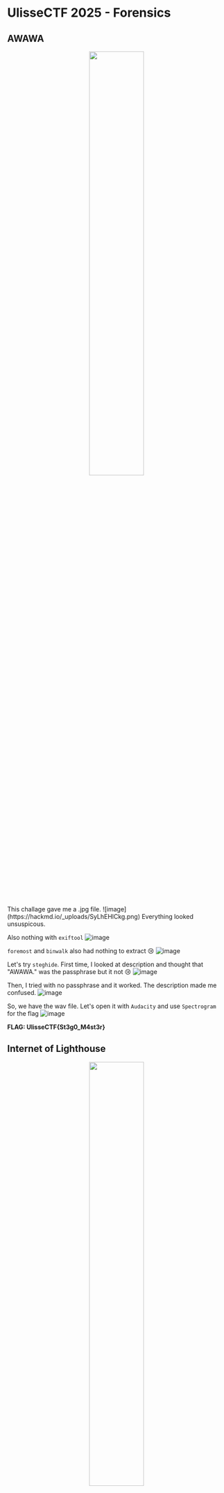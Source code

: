 # UlisseCTF 2025 - Forensics
## AWAWA
<p align="center">
  <img src="https://hackmd.io/_uploads/B1HuVSxAJg.png" width="50%">
</p>
This challage gave me a .jpg file. 
![image](https://hackmd.io/_uploads/SyLhEHlCkg.png)
Everything looked unsuspicous.

Also nothing with `exiftool`
![image](https://hackmd.io/_uploads/B1syBrxA1l.png)

`foremost` and `binwalk` also had nothing to extract :cry: 
![image](https://hackmd.io/_uploads/BkvmBBgRye.png)

Let's try `steghide`. First time, I looked at description and thought that "AWAWA." was the passphrase but it not :cry: 
![image](https://hackmd.io/_uploads/SyVtrHgAke.png)

Then, I tried with no passphrase and it worked. The description made me confused.
![image](https://hackmd.io/_uploads/HkMCSBxCyg.png)

So, we have the wav file. Let's open it with `Audacity` and use `Spectrogram` for the flag
![image](https://hackmd.io/_uploads/Hk_NIreR1x.png)

**FLAG: UlisseCTF{St3g0_M4st3r}**


## Internet of Lighthouse
<p align="center">
  <img src="https://hackmd.io/_uploads/BySgwNxRke.png" width="50%">
</p>

This challenge gave me a pcap file. Let's open it with Wireshark

![image](https://hackmd.io/_uploads/H1hUPNlAkg.png)

It has TCP and HTTP/JSON protocol, I checked TCP streams

![image](https://hackmd.io/_uploads/H10KDNeA1x.png)

It contains 67 streams, and the differences are the `timestamp` and `onoff`. First, I checked the `onoff`, it changed between `0` and `1`. So I thought it like a binary string, and extracted it from 67 streams.

`1001011011011110101110110000100010101110010010011111111011101111101`

Convert it to ASCII but nothing happens. So I paid attention to `timestamp`. I realized that some adjacent streams had same `timestamp`, it was bettwen 1 -> 4 adjacent streams, so It could basically be Morse code.

So I splited it into the cluster with same `timestamp`, 1 is `.`, 0 is `-`

The result:
```
.-- .- .. - .. - ... .- .-.. .- .. -- --.- - - .- .-.. .-- .- -.-- ... .... .- ... -... . . -.
```

I decoded it, ya saw some English words but not all correct.
"WAITITS" and "ALWAYSHASBEEN" maybe is correct.
![image](https://hackmd.io/_uploads/SygqFEg0yl.png)

Hmm, the division was not correct somewhere in the middle, I checked again with `timestamp`, sometimes it increased `5` but sometimes it just increased `1` (There only one bruh). I focused on the time changed `5`, if the timestamp difference is none or `1`, it didn't push any " ", else pushed " ".

So the result changed a little bit in the middle.

![image](https://hackmd.io/_uploads/S1VVMrl0Je.png)

**FLAG: UlisseCTF{WAITITSALLMQTTALWAYSHASBEEN}**



